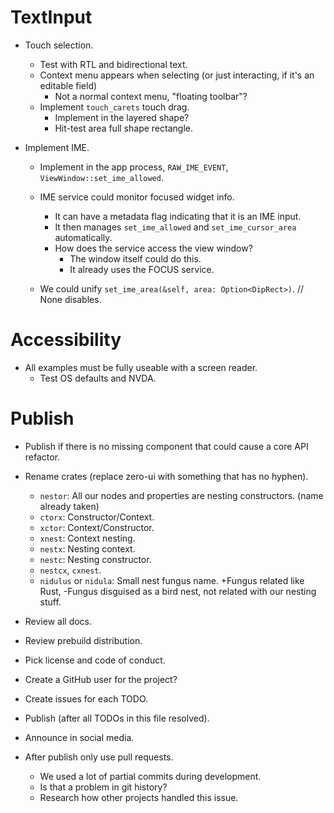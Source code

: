 # TextInput

* Touch selection.
    - Test with RTL and bidirectional text.
    - Context menu appears when selecting (or just interacting, if it's an editable field)
        - Not a normal context menu, "floating toolbar"?
    - Implement `touch_carets` touch drag.
        - Implement in the layered shape?
        - Hit-test area full shape rectangle.

* Implement IME.
    - Implement in the app process, `RAW_IME_EVENT`, `ViewWindow::set_ime_allowed`.
    - IME service could monitor focused widget info.
        - It can have a metadata flag indicating that it is an IME input.
        - It then manages `set_ime_allowed` and `set_ime_cursor_area` automatically.
        - How does the service access the view window?
            - The window itself could do this.
            - It already uses the FOCUS service.

    - We could unify `set_ime_area(&self, area: Option<DipRect>)`. // None disables.

# Accessibility

* All examples must be fully useable with a screen reader.
    - Test OS defaults and NVDA.

# Publish

* Publish if there is no missing component that could cause a core API refactor.

* Rename crates (replace zero-ui with something that has no hyphen).
    - `nestor`: All our nodes and properties are nesting constructors. (name already taken)
    - `ctorx`: Constructor/Context.
    - `xctor`: Context/Constructor.
    - `xnest`: Context nesting.
    - `nestx`: Nesting context.
    - `nestc`: Nesting constructor. 
    - `nestcx`, `cxnest`.
    - `nidulus` or `nidula`: Small nest fungus name. +Fungus related like Rust, -Fungus disguised as a bird nest, not related with our
    nesting stuff.

* Review all docs.
* Review prebuild distribution.
* Pick license and code of conduct.
* Create a GitHub user for the project?
* Create issues for each TODO.

* Publish (after all TODOs in this file resolved).
* Announce in social media.

* After publish only use pull requests.
    - We used a lot of partial commits during development.
    - Is that a problem in git history?
    - Research how other projects handled this issue.